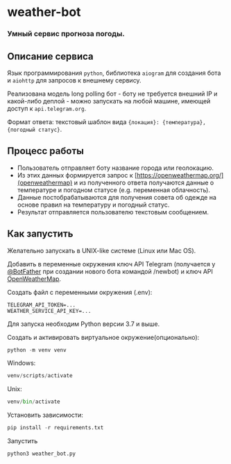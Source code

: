 # weather-bot

### Умный сервис прогноза погоды.

## Описание сервиса

Язык программирования `python`, библиотека `aiogram` для создания бота и `aiohttp` для запросов к внешнему сервису.

Реализована модель long polling бот - боту не требуется внешний IP и какой-либо деплой - можно запускать на любой машине, имеющей доступ к `api.telegram.org`.

Формат ответа: текстовый шаблон вида `{локация}: {температура}, {погодный статус}`.

## Процесс работы

- Пользователь отправляет боту название города или геолокацию.
- Из этих данных формируется запрос к [https://openweathermap.org/](openweathermap) и из полученного ответа получаются данные о температуре и погодном статусе (e.g. переменная облачность).
- Данные постобрабатываются для получения совета об одежде на основе правил на температуру и погодный статус.
- Результат отправляется пользователю текстовым сообщением.

## Как запустить

Желательно запускать в UNIX-like системе (Linux или Mac OS).

Добавить в переменные окружения ключ API Telegram (получается у [@BotFather](https://telegram.me/botfather) при создании нового бота командой /newbot) и ключ API [OpenWeatherMap](https://openweathermap.org/). 

Создать файл с переменными окружения (.env):
```
TELEGRAM_API_TOKEN=...
WEATHER_SERVICE_API_KEY=...
```

Для запуска необходим Python версии 3.7 и выше.

Создать и активировать виртуальное окружение(опционально):
```python
python -m venv venv
```
Windows:
```python
venv/scripts/activate
```
Unix:
```python
venv/bin/activate
```

Установить зависимости:
```python
pip install -r requirements.txt
```

Запустить
```python
python3 weather_bot.py
```
